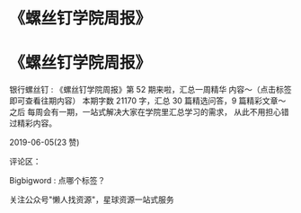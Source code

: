 # 《螺丝钉学院周报》

# 《螺丝钉学院周报》

银行螺丝钉 : 《螺丝钉学院周报》第 52 期来啦，汇总一周精华 内容～（点击标签即可查看往期内容） 本期字数 21170 字，汇总 30 篇精选问答，9 篇精彩文章～之后 每周会有一期，一站式解决大家在学院里汇总学习的需求， 从此不用担心错过精彩内容。

2019-06-05(23 赞)

评论区：

Bigbigword : 点哪个标签？

关注公众号"懒人找资源"，星球资源一站式服务